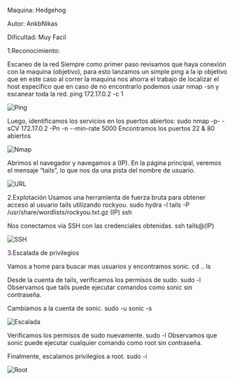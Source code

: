 Maquina: Hedgehog

Autor: AnkbNikas

Dificultad: Muy Facil

1.Reconocimiento:

Escaneo de la red
Siempre como primer paso revisamos que haya conexión con la maquina (objetivo), 
para esto lanzamos un simple ping a la ip objetivo que en este caso al correr la maquina nos ahorra el trabajo
de localizar el host especifico que en caso de no encontrarlo podemos usar nmap -sn y escanear toda la red.
ping 172.17.0.2 -c 1

![Ping](https://github.com/user-attachments/assets/fdd0621d-7d57-46b0-b0e2-783916f13f53)

Luego, identificamos los servicios en los puertos abiertos:
sudo nmap -p- -sCV 172.17.0.2 -Pn -n --min-rate 5000
Encontramos los puertos 22 & 80 abiertos

![Nmap](https://github.com/user-attachments/assets/0b2c836a-c2a3-4ed5-a28d-9e8902a75c23)

Abrimos el navegador y navegamos a (IP). En la página principal, veremos el mensaje “tails”, 
lo que nos da una pista del nombre de usuario.

![URL](https://github.com/user-attachments/assets/f8d0c398-0d3b-4523-ba25-aa041fe057b9)

2.Explotación
Usamos una herramienta de fuerza bruta para obtener acceso al usuario tails utilizando rockyou.
sudo hydra -l tails -P /usr/share/wordlists/rockyou.txt.gz (IP) ssh

Nos conectamos via SSH con las credenciales obtenidas.
ssh tails@(IP)

![SSH](https://github.com/user-attachments/assets/57de162e-0429-4269-bc59-b53d854bbdbc)

3.Escalada de privilegios

Vamos a home para buscar mas usuarios y encontramos sonic.
cd ..
ls

Desde la cuenta de tails, verificamos los permisos de sudo.
sudo -l
Observamos que tails puede ejecutar comandos como sonic sin contraseña.

Cambiamos a la cuenta de sonic.
sudo -u sonic -s

![Escalada](https://github.com/user-attachments/assets/74ae9eaf-a6a9-48eb-b82e-d945d09fd511)

Verificamos los permisos de sudo nuevamente.
sudo -l
Observamos que sonic puede ejecutar cualquier comando como root sin contraseña.

Finalmente, escalamos privilegios a root.
sudo -i

![Root](https://github.com/user-attachments/assets/fbe14574-dacd-4a48-b895-4d01333f93f1)
